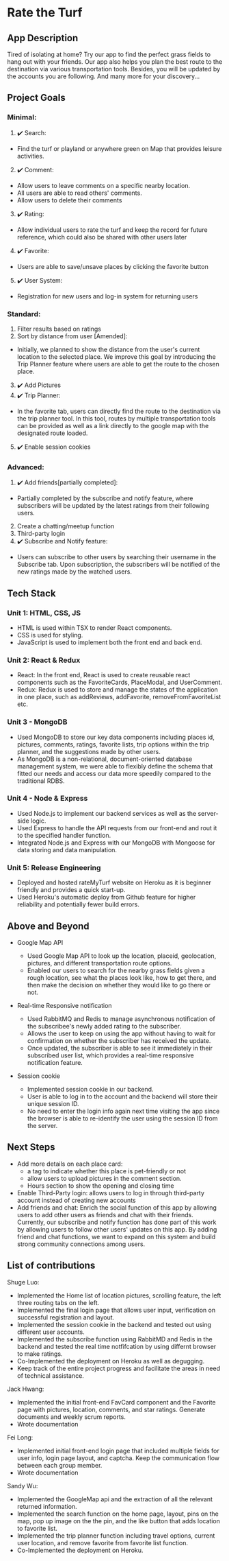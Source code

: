 # Rate the Turf

## App Description
Tired of isolating at home? Try our app to find the perfect grass fields to hang out with your friends. Our app also helps you plan the best route to the destination via various transportation tools. Besides, you will be updated by the accounts you are following. And many more for your discovery...

## Project Goals
### Minimal:
1. :heavy_check_mark: Search:
  - Find the turf or playland or anywhere green on Map that provides leisure activities.
2. :heavy_check_mark: Comment:
  - Allow users to leave comments on a specific nearby location.
  - All users are able to read others' comments.
  - Allow users to delete their comments
3. :heavy_check_mark: Rating:
  - Allow individual users to rate the turf and keep the record for future reference, which could also be shared with other users later
4. :heavy_check_mark: Favorite:
  - Users are able to save/unsave places by clicking the favorite button
5. :heavy_check_mark: User System:
  - Registration for new users and log-in system for returning users
 
### Standard:
1.  Filter results based on ratings
2.  Sort by distance from user [Amended]:
 - Initially, we planned to show the distance from the user's current location to the selected place. We improve this goal by introducing the Trip Planner feature where users are able to get the route to the chosen place.  
3. :heavy_check_mark: Add Pictures
4. :heavy_check_mark: Trip Planner:
  - In the favorite tab, users can directly find the route to the destination via the trip planner tool. In this tool, routes by multiple transportation tools can be provided as well as a link directly to the google map with the designated route loaded.
5. :heavy_check_mark: Enable session cookies

### Advanced:
1. :heavy_check_mark: Add friends[partially completed]:
  - Partially completed by the subscribe and notify feature, where subscribers will be updated by the latest ratings from their following users.
2. Create a chatting/meetup function
3. Third-party login
4.  :heavy_check_mark: Subscribe and Notify feature:
  - Users can subscribe to other users by searching their username in the Subscribe tab. Upon subscription, the subscribers will be notified of the new ratings made by the watched users.

## Tech Stack
### Unit 1: HTML, CSS, JS
- HTML is used within TSX to render React components.
- CSS is used for styling.
- JavaScript is used to implement both the front end and back end.

### Unit 2: React & Redux
 - React: In the front end, React is used to create reusable react components such as the FavoriteCards, PlaceModal, and UserComment.
 - Redux: Redux is used to store and manage the states of the application in one place, such as addReviews, addFavorite, removeFromFavoriteList etc.

### Unit 3 - MongoDB
 - Used MongoDB to store our key data components including places id, pictures, comments, ratings, favorite lists, trip options within the trip planner, and the suggestions made by other users.
 - As MongoDB is a non-relational, document-oriented database management system, we were able to flexibly define the schema that fitted our needs and access our data more speedily compared to the traditional RDBS.

### Unit 4 - Node & Express
 - Used Node.js to implement our backend services as well as the server-side logic.
 - Used Express to handle the API requests from our front-end and rout it to the specified handler function.
 - Integrated Node.js and Express with our MongoDB with Mongoose for data storing and data manipulation.

### Unit 5: Release Engineering
 - Deployed and hosted rateMyTurf website on Heroku as it is beginner friendly and provides a quick start-up.
 - Used Heroku's automatic deploy from Github feature for higher reliability and potentially fewer build errors.

## Above and Beyond
- Google Map API
  - Used Google Map API to look up the location, placeid, geolocation, pictures, and different transportation route options.
  - Enabled our users to search for the nearby grass fields given a rough location, see what the places look like, how to get there, and then make the decision on whether they would like to go there or not.

- Real-time Responsive notification
  - Used RabbitMQ and Redis to manage asynchronous notification of the subscribee's newly added rating to the subscriber.
  - Allows the user to keep on using the app without having to wait for confirmation on whether the subscriber has received the update.
  - Once updated, the subscriber is able to see it immediately in their subscribed user list, which provides a real-time responsive notification feature.


- Session cookie
  - Implemented session cookie in our backend.
  - User is able to log in to the account and the backend will store their unique session ID.
  - No need to enter the login info again next time visiting the app since the browser is able to re-identify the user using the session ID from the server.


## Next Steps
- Add more details on each place card:
  - a tag to indicate whether this place is pet-friendly or not
  - allow users to upload pictures in the comment section.
  - Hours section to show the opening and closing time
- Enable Third-Party login: allows users to log in through third-party account instead of creating new accounts
- Add friends and chat: Enrich the social function of this app by allowing users to add other users as friends and chat with their friends. Currently, our subscribe and notify function has done part of this work by allowing users to follow other users' updates on this app. By adding friend and chat functions, we want to expand on this system and build strong community connections among users.

## List of contributions
Shuge Luo:
- Implemented the Home list of location pictures, scrolling feature, the left three routing tabs on the left.
- Implemented the final login page that allows user input, verification on successful registration and layout.
- Implemented the session cookie in the backend and tested out using different user accounts.
- Implemented the subscribe function using RabbitMD and Redis in the backend and tested the real time notfifcation by using differnt browser to make ratings.
- Co-Implemented the deployment on Heroku as well as degugging.
- Keep track of the entire project progress and facilitate the areas in need of technical assistance.

Jack Hwang:
- Implemented the initial front-end FavCard component and the Favorite page with pictures, location, comments, and star ratings. Generate documents and weekly scrum reports. 
- Wrote documentation

Fei Long:
- Implemented initial front-end login page that included multiple fields for user info, login page layout, and captcha. Keep the communication flow between each group member.
- Wrote documentation

Sandy Wu:
- Implemented the GoogleMap api and the extraction of all the relevant returned information. 
- Implemented the search function on the home page, layout, pins on the map, pop up image on the the pin, and the like button that adds location to favorite list.
- Implemented the trip planner function including travel options, current user location, and remove favorite from favorite list function. 
- Co-Implemented the deployment on Heroku.

